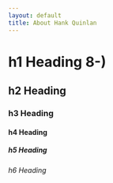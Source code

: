 ```yaml
---
layout: default
title: About Hank Quinlan
---
```

# h1 Heading 8-)
## h2 Heading
### h3 Heading
#### h4 Heading
##### h5 Heading
###### h6 Heading
